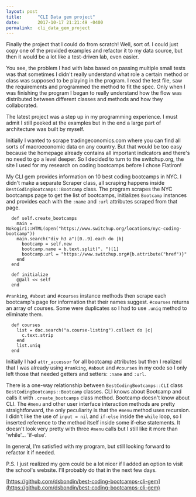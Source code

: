 ```yaml
---
layout: post
title:      "CLI Data gem project"
date:       2017-10-17 21:21:49 -0400
permalink:  cli_data_gem_project
---
```



Finally the project that I could do from scratch! Well, sort of. I could just copy one of the provided examples and refactor it to my data source, but then it would be a lot like a test-driven lab, even easier. 

You see, the problem I had with labs based on passing multiple small tests was that sometimes I didn't really understand what role a certain method or class was supposed to be playing in the program. I read the test file, saw the requirements and programmed the method to fit the spec. Only when I was finishing the program I began to really understand how the flow was distributed between different classes and methods and how they collaborated.

The latest project was a step up in my programming experience. I must admit I still peeked at the examples but in the end a large part of architecture was built by myself. 

Initially I wanted to scrape tradingeconomics.com where you can find all sorts of macroeconomic data on any country. But that would be too easy because the homepage already contains all important indicators and there's no need to go a level deeper. So I decided to turn to the switchup.org, the site I used for my research on coding bootcamps before I chose Flatiron!

My CLI gem provides information on 10 best coding bootcamps in NYC. I didn't make a separate Scraper class, all scraping happens inside `BestCodingBootcamps::Bootcamp` class. The program scrapes the NYC bootcamps page to get the list of bootcamps, initializes `Bootcamp` instances and provides each with the `:name` and `:url` attributes scraped from that page.

```
  def self.create_bootcamps
    main = Nokogiri::HTML(open("https://www.switchup.org/locations/nyc-coding-bootcamp"))
    main.search("div h3 a")[0..9].each do |b|
      bootcamp = self.new
      bootcamp.name = b.text.split(". ")[1]
      bootcamp.url = "https://www.switchup.org#{b.attribute("href")}"
    end
  end
	
  def initialize
    @@all << self
  end
```

`#ranking`,  `#about` and  `#courses` instance methods then scrape each bootcamp's page for information that their names suggest. `#courses` returns an array of courses. Some were duplicates so I had to use `.uniq` method to eliminate them.

```
  def courses
    list = doc.search("a.course-listing").collect do |c|
      c.text.strip
    end
    list.uniq
  end
```

Initially I had `attr_accessor` for all bootcamp attributes but then I realized that I was already using `#ranking`,  `#about` and  `#courses` in my code so I only left those that needed getters and setters: `:name` and `:url`.

There is a one-way relationship between `BestCodingBootcamps::CLI` class `BestCodingBootcamps::Bootcamp` classes. CLI knows about Bootcamp and calls it with `.create_bootcamps` class method. Bootcamp doesn't know about CLI. The `#menu` and other user interface interaction methods are pretty straightforward, the only peculiarity is that the `#menu` method uses recursion. I didn't like the use of `input = nil` and `if-else` inside the `while` loop, so I inserted reference to the method itself inside some if-else statements. It doesn't look very pretty with three `#menu` calls but I still like it more than 'while'... 'if-else'.

In general, I'm satisfied with my program, but still looking forward to refactor it if needed.

P.S. I just realized my gem could be a lot nicer if I added an option to visit the school's website. I'll probably do that in the next few days.

[https://github.com/dsbondin/best-coding-bootcamps-cli-gem](https://github.com/dsbondin/best-coding-bootcamps-cli-gem)

